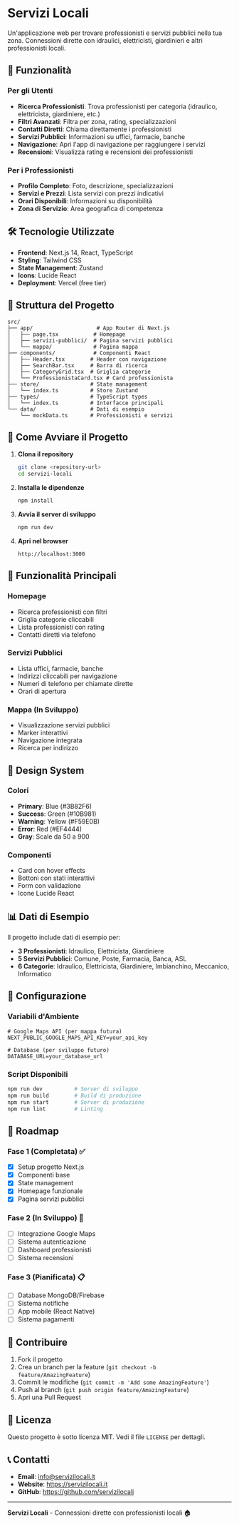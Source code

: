 # Servizi Locali

Un'applicazione web per trovare professionisti e servizi pubblici nella tua zona. Connessioni dirette con idraulici, elettricisti, giardinieri e altri professionisti locali.

## 🚀 Funzionalità

### Per gli Utenti
- **Ricerca Professionisti**: Trova professionisti per categoria (idraulico, elettricista, giardiniere, etc.)
- **Filtri Avanzati**: Filtra per zona, rating, specializzazioni
- **Contatti Diretti**: Chiama direttamente i professionisti
- **Servizi Pubblici**: Informazioni su uffici, farmacie, banche
- **Navigazione**: Apri l'app di navigazione per raggiungere i servizi
- **Recensioni**: Visualizza rating e recensioni dei professionisti

### Per i Professionisti
- **Profilo Completo**: Foto, descrizione, specializzazioni
- **Servizi e Prezzi**: Lista servizi con prezzi indicativi
- **Orari Disponibili**: Informazioni su disponibilità
- **Zona di Servizio**: Area geografica di competenza

## 🛠️ Tecnologie Utilizzate

- **Frontend**: Next.js 14, React, TypeScript
- **Styling**: Tailwind CSS
- **State Management**: Zustand
- **Icons**: Lucide React
- **Deployment**: Vercel (free tier)

## 📁 Struttura del Progetto

```
src/
├── app/                    # App Router di Next.js
│   ├── page.tsx           # Homepage
│   ├── servizi-pubblici/  # Pagina servizi pubblici
│   └── mappa/             # Pagina mappa
├── components/            # Componenti React
│   ├── Header.tsx        # Header con navigazione
│   ├── SearchBar.tsx     # Barra di ricerca
│   ├── CategoryGrid.tsx  # Griglia categorie
│   └── ProfessionistaCard.tsx # Card professionista
├── store/                # State management
│   └── index.ts          # Store Zustand
├── types/                # TypeScript types
│   └── index.ts          # Interfacce principali
└── data/                 # Dati di esempio
    └── mockData.ts       # Professionisti e servizi
```

## 🚀 Come Avviare il Progetto

1. **Clona il repository**
   ```bash
   git clone <repository-url>
   cd servizi-locali
   ```

2. **Installa le dipendenze**
   ```bash
   npm install
   ```

3. **Avvia il server di sviluppo**
   ```bash
   npm run dev
   ```

4. **Apri nel browser**
   ```
   http://localhost:3000
   ```

## 📱 Funzionalità Principali

### Homepage
- Ricerca professionisti con filtri
- Griglia categorie cliccabili
- Lista professionisti con rating
- Contatti diretti via telefono

### Servizi Pubblici
- Lista uffici, farmacie, banche
- Indirizzi cliccabili per navigazione
- Numeri di telefono per chiamate dirette
- Orari di apertura

### Mappa (In Sviluppo)
- Visualizzazione servizi pubblici
- Marker interattivi
- Navigazione integrata
- Ricerca per indirizzo

## 🎨 Design System

### Colori
- **Primary**: Blue (#3B82F6)
- **Success**: Green (#10B981)
- **Warning**: Yellow (#F59E0B)
- **Error**: Red (#EF4444)
- **Gray**: Scale da 50 a 900

### Componenti
- Card con hover effects
- Bottoni con stati interattivi
- Form con validazione
- Icone Lucide React

## 📊 Dati di Esempio

Il progetto include dati di esempio per:
- **3 Professionisti**: Idraulico, Elettricista, Giardiniere
- **5 Servizi Pubblici**: Comune, Poste, Farmacia, Banca, ASL
- **6 Categorie**: Idraulico, Elettricista, Giardiniere, Imbianchino, Meccanico, Informatico

## 🔧 Configurazione

### Variabili d'Ambiente
```env
# Google Maps API (per mappa futura)
NEXT_PUBLIC_GOOGLE_MAPS_API_KEY=your_api_key

# Database (per sviluppo futuro)
DATABASE_URL=your_database_url
```

### Script Disponibili
```bash
npm run dev          # Server di sviluppo
npm run build        # Build di produzione
npm run start        # Server di produzione
npm run lint         # Linting
```

## 🚀 Roadmap

### Fase 1 (Completata) ✅
- [x] Setup progetto Next.js
- [x] Componenti base
- [x] State management
- [x] Homepage funzionale
- [x] Pagina servizi pubblici

### Fase 2 (In Sviluppo) 🔄
- [ ] Integrazione Google Maps
- [ ] Sistema autenticazione
- [ ] Dashboard professionisti
- [ ] Sistema recensioni

### Fase 3 (Pianificata) 📋
- [ ] Database MongoDB/Firebase
- [ ] Sistema notifiche
- [ ] App mobile (React Native)
- [ ] Sistema pagamenti

## 🤝 Contribuire

1. Fork il progetto
2. Crea un branch per la feature (`git checkout -b feature/AmazingFeature`)
3. Commit le modifiche (`git commit -m 'Add some AmazingFeature'`)
4. Push al branch (`git push origin feature/AmazingFeature`)
5. Apri una Pull Request

## 📄 Licenza

Questo progetto è sotto licenza MIT. Vedi il file `LICENSE` per dettagli.

## 📞 Contatti

- **Email**: info@servizilocali.it
- **Website**: https://servizilocali.it
- **GitHub**: https://github.com/servizilocali

---

**Servizi Locali** - Connessioni dirette con professionisti locali 🏠
